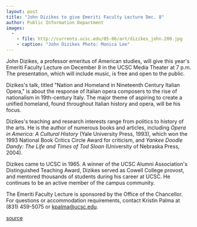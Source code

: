 ```yaml
---
layout: post
title: "John Dizikes to give Emeriti Faculty Lecture Dec. 8"
author: Public Information Department
images:
  -
    - file: http://currents.ucsc.edu/05-06/art/dizikes_john.200.jpg
    - caption: "John Dizikes Photo: Monica Lee"
---
```


John Dizikes, a professor emeritus of American studies, will give this year's Emeriti Faculty Lecture on December 8 in the UCSC Media Theater at 7 p.m. The presentation, which will include music, is free and open to the public.

Dizikes's talk, titled "Nation and Homeland in Nineteenth Century Italian Opera," is about the response of Italian opera composers to the rise of nationalism in 19th-century Italy. The major theme of aspiring to create a unified homeland, found throughout Italian history and opera, will be his focus.

Dizikes's teaching and research interests range from politics to history of the arts. He is the author of numerous books and articles, including _Opera in America: A Cultural History_ (Yale University Press, 1993), which won the 1993 National Book Critics Circle Award for criticism, and _Yankee Doodle Dandy: The Life and Times of Tod Sloan_ (University of Nebraska Press, 2004).

Dizikes came to UCSC in 1965. A winner of the UCSC Alumni Association's Distinguished Teaching Award, Dizikes served as Cowell College provost, and mentored thousands of students during his career at UCSC. He continues to be an active member of the campus community.

The Emeriti Faculty Lecture is sponsored by the Office of the Chancellor. For questions or accommodation requirements, contact Kristin Palma at (831) 459-5075 or [kpalma@ucsc.edu][1].

[1]: mailto:kpalma@ucsc.edu

[source](http://www1.ucsc.edu/currents/05-06/12-05/brief-dizikes.asp "Permalink to brief-dizikes")
